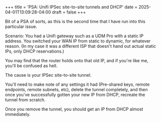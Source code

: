 +++
title = 'PSA: Unifi IPSec site-to-site tunnels and DHCP'
date = 2025-04-01T13:09:28-04:00
draft = false
+++

Bit of a PSA of sorts, as this is the second time that I have run into this particular issue.

Scenario: You had a Unifi gateway such as a UDM Pro with a static IP address. You switched your WAN IP from static to dynamic, for whatever reason. (In my case it was a different ISP that doesn't hand out actual static IPs, only DHCP reservations.)

You may find that the router holds onto that old IP, and if you're like me, you'll be confused as hell.

The cause is your IPSec site-to-site tunnel.

You'll need to make note of any settings it had (Pre-shared keys, remote endpoints, remote subnets, etc), delete the tunnel completely, and then once you've successfully gotten your new IP from DHCP, recreate the tunnel from scratch.

Once you remove the tunnel, you should get an IP from DHCP almost immediately.
